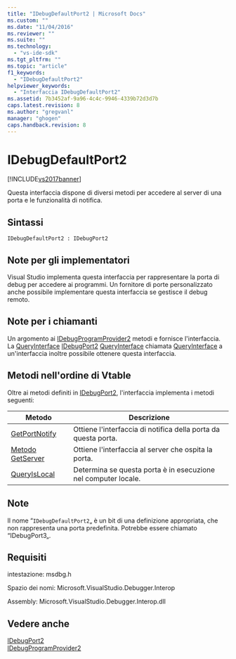 ```yaml
---
title: "IDebugDefaultPort2 | Microsoft Docs"
ms.custom: ""
ms.date: "11/04/2016"
ms.reviewer: ""
ms.suite: ""
ms.technology: 
  - "vs-ide-sdk"
ms.tgt_pltfrm: ""
ms.topic: "article"
f1_keywords: 
  - "IDebugDefaultPort2"
helpviewer_keywords: 
  - "Interfaccia IDebugDefaultPort2"
ms.assetid: 7b3452af-9a96-4c4c-9946-4339b72d3d7b
caps.latest.revision: 8
ms.author: "gregvanl"
manager: "ghogen"
caps.handback.revision: 8
---
```

# IDebugDefaultPort2
[!INCLUDE[vs2017banner](../../../code-quality/includes/vs2017banner.md)]

Questa interfaccia dispone di diversi metodi per accedere al server di una porta e le funzionalità di notifica.  
  
## Sintassi  
  
```  
IDebugDefaultPort2 : IDebugPort2  
```  
  
## Note per gli implementatori  
 Visual Studio implementa questa interfaccia per rappresentare la porta di debug per accedere ai programmi.  Un fornitore di porte personalizzato anche possibile implementare questa interfaccia se gestisce il debug remoto.  
  
## Note per i chiamanti  
 Un argomento ai [IDebugProgramProvider2](../../../extensibility/debugger/reference/idebugprogramprovider2.md) metodi e fornisce l'interfaccia.  La [QueryInterface](/visual-cpp/atl/queryinterface) [IDebugPort2](../../../extensibility/debugger/reference/idebugport2.md) [QueryInterface](/visual-cpp/atl/queryinterface) chiamata [QueryInterface](/visual-cpp/atl/queryinterface) a un'interfaccia inoltre possibile ottenere questa interfaccia.  
  
## Metodi nell'ordine di Vtable  
 Oltre ai metodi definiti in [IDebugPort2](../../../extensibility/debugger/reference/idebugport2.md), l'interfaccia implementa i metodi seguenti:  
  
|Metodo|Descrizione|  
|------------|-----------------|  
|[GetPortNotify](../Topic/IDebugDefaultPort2::GetPortNotify.md)|Ottiene l'interfaccia di notifica della porta da questa porta.|  
|[Metodo GetServer](../../../extensibility/debugger/reference/idebugdefaultport2-getserver.md)|Ottiene l'interfaccia al server che ospita la porta.|  
|[QueryIsLocal](../../../extensibility/debugger/reference/idebugdefaultport2-queryislocal.md)|Determina se questa porta è in esecuzione nel computer locale.|  
  
## Note  
 Il nome “`IDebugDefaultPort2`„ è un bit di una definizione appropriata, che non rappresenta una porta predefinita.  Potrebbe essere chiamato “IDebugPort3„.  
  
## Requisiti  
 intestazione: msdbg.h  
  
 Spazio dei nomi: Microsoft.VisualStudio.Debugger.Interop  
  
 Assembly: Microsoft.VisualStudio.Debugger.Interop.dll  
  
## Vedere anche  
 [IDebugPort2](../../../extensibility/debugger/reference/idebugport2.md)   
 [IDebugProgramProvider2](../../../extensibility/debugger/reference/idebugprogramprovider2.md)